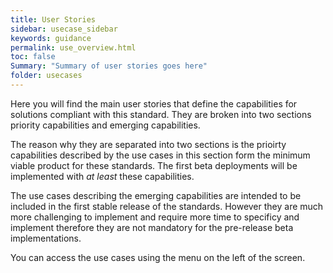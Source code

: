 ```yaml
---
title: User Stories
sidebar: usecase_sidebar
keywords: guidance
permalink: use_overview.html
toc: false
Summary: "Summary of user stories goes here"
folder: usecases
---
```


Here you will find the main user stories that define the capabilities for solutions compliant with this standard. They are broken into two sections priority capabilities and emerging capabilities. 

The reason why they are separated into two sections is the prioirty capabilities described by the use cases in this section form the minimum viable product for these standards. The first beta deployments will be implemented with *at least* these capabilities. 

The use cases describing the emerging capabilities are intended to be included in the first stable release of the standards. However they are much more challenging to implement and require more time to specificy and implement therefore they are not mandatory for the pre-release beta implementations.

You can access the use cases using the menu on the left of the screen.
